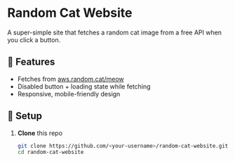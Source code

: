 # Random Cat Website

A super-simple site that fetches a random cat image from a free API when you click a button.

## 🚀 Features

- Fetches from [aws.random.cat/meow](https://aws.random.cat/meow)  
- Disabled button + loading state while fetching  
- Responsive, mobile-friendly design  

## 🔧 Setup

1. **Clone** this repo  
   ```bash
   git clone https://github.com/<your-username>/random-cat-website.git
   cd random-cat-website
